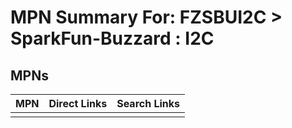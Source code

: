 



# MPN Summary For: FZSBUI2C > SparkFun-Buzzard : I2C

## MPNs
  

|MPN|Direct Links|Search Links|
| :--- | :--- | :--- |
||||
